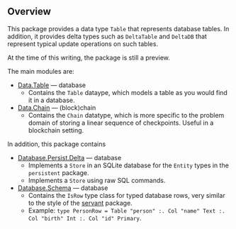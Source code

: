 ## Overview

This package provides a data type `Table` that represents
database tables. In addition, it provides delta types
such as `DeltaTable` and `DeltaDB` that represent typical
update operations on such tables.

At the time of this writing, the package is still a preview.

The main modules are:

* [Data.Table](src/Data/Table.hs) — database
    * Contains the `Table` dataype, which models a table as you would find it in a database.
* [Data.Chain](src/Data/Delta.hs) — (block)chain
    * Contains the `Chain` datatype, which is more specific
      to the problem domain of storing a linear sequence
      of checkpoints. Useful in a blockchain setting.

In addition, this package contains
* [Database.Persist.Delta](src/Database/Persist/Delta.hs) — database
    * Implements a `Store` in an SQLite database for the `Entity` types in the `persistent` package.
    * Implements a `Store` using raw SQL commands.
* [Database.Schema](src/Database/Schema.hs) — database
    * Contains the `IsRow` type class for typed database rows, very similar to the style of the [servant](https://hackage.haskell.org/package/servant) package.
    * Example: `type PersonRow = Table "person" :. Col "name" Text :. Col "birth" Int :. Col "id" Primary`.
